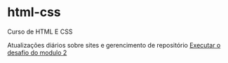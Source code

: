 # html-css
 Curso de HTML E CSS

 Atualizações diários sobre sites e gerencimento de repositório
 <a href="https://github.com/OliveiraVictoria/html-css/exercicios/modulo2/desafio/index.html">Executar o desafio do modulo 2</a>